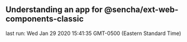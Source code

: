 ## Understanding an app for @sencha/ext-web-components-classic

last run: Wed Jan 29 2020 15:41:35 GMT-0500 (Eastern Standard Time)
